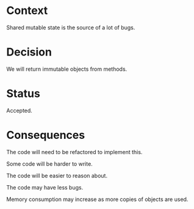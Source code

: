 # Context

Shared mutable state is the source of a lot of bugs.

# Decision

We will return immutable objects from methods.

# Status

Accepted.

# Consequences

The code will need to be refactored to implement this.

Some code will be harder to write.

The code will be easier to reason about.

The code may have less bugs.

Memory consumption may increase as more copies of objects are used.

